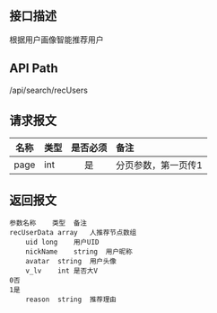 ## 接口描述
根据用户画像智能推荐用户
## API Path
/api/search/recUsers
## 请求报文
|名称         |类型           |是否必须   |备注                                 |
|-------------|:--------------|:---------:|:------------------------------------|
|page    |int    |是    |分页参数，第一页传1    |
## 返回报文
    参数名称	类型	备注
    recUserData	array	人推荐节点数组
    	uid	long	用户UID
    	nickName	string	用户昵称
    	avatar	string	用户头像
    	v_lv	int	是否大V
    0否
    1是
    	reason	string	推荐理由
